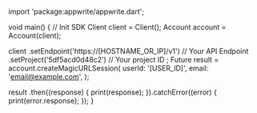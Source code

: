 import 'package:appwrite/appwrite.dart';

void main() { // Init SDK
  Client client = Client();
  Account account = Account(client);

  client
    .setEndpoint('https://[HOSTNAME_OR_IP]/v1') // Your API Endpoint
    .setProject('5df5acd0d48c2') // Your project ID
  ;
  Future result = account.createMagicURLSession(
    userId: '[USER_ID]',
    email: 'email@example.com',
  );

  result
    .then((response) {
      print(response);
    }).catchError((error) {
      print(error.response);
  });
}
